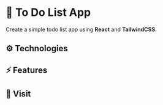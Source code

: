 # 📝 To Do List App

Create a simple todo list app using **React** and **TailwindCSS.**

## ⚙️ Technologies


## ⚡ Features



## 🔗 Visit

